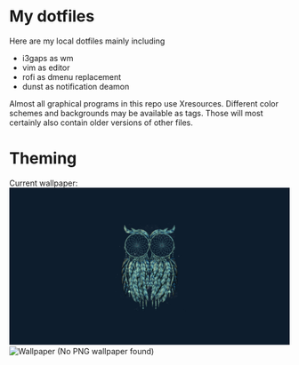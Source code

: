 # My dotfiles

Here are my local dotfiles mainly including

* i3gaps as wm
* vim as editor
* rofi as dmenu replacement
* dunst as notification deamon

Almost all graphical programs in this repo use Xresources.
Different color schemes and backgrounds may be available as tags. Those will most certainly also contain older versions of other files.

# Theming

Current wallpaper:
![Wallpaper (No JPEG wallpaper found)](.config/background.jpg)
![Wallpaper (No PNG wallpaper found)](.config/background.png)

